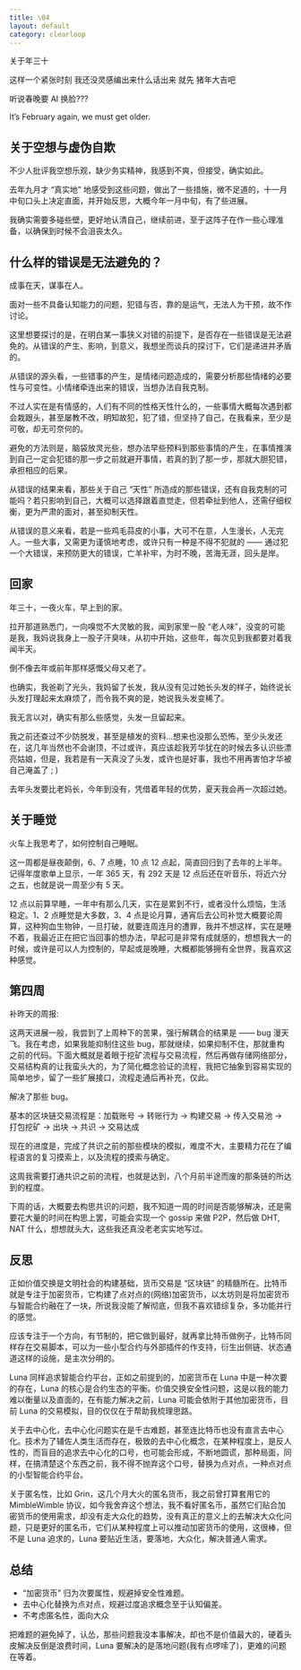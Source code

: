 ```yaml
---
title: \04
layout: default
category: clearloop
---
```


关于年三十

这样一个紧张时刻
我还没灵感编出来什么话出来
就先
猪年大吉吧

听说春晚要 AI 换脸???

It’s February again, we must get older.


## 关于空想与虚伪自欺

不少人批评我空想乐观，缺少务实精神，我感到不爽，但接受，确实如此。

去年九月才 “真实地” 地感受到这些问题，做出了一些措施，微不足道的，十一月中旬口头上决定直面，并开始反思，大概今年一月中旬，有了些进展。

我确实需要多碰些壁，更好地认清自己，继续前进，至于这阵子在作一些心理准备，以确保到时候不会沮丧太久。


## 什么样的错误是无法避免的？

成事在天，谋事在人。

面对一些不具备认知能力的问题，犯错与否，靠的是运气，无法人为干预，故不作讨论。

这里想要探讨的是，在明白某一事狭义对错的前提下，是否存在一些错误是无法避免的。从错误的产生、影响，到意义，我想坐而谈兵的探讨下，它们是递进并矛盾的。

从错误的源头看，一些错事的产生，是情绪问题造成的，需要分析那些情绪的必要性与可变性。小情绪牵连出来的错误，当想办法自我克制。

不过人实在是有情感的，人们有不同的性格天性什么的，一些事情大概每次遇到都会栽跟头，甚至屡教不改，明知故犯，犯了错，但坚持了自己，在我看来，至少是可敬，却无可奈何的。

避免的方法则是，脑袋放灵光些，想办法早些预料到那些事情的产生，在事情推演到自己一定会犯错的那一步之前就避开事情，若真的到了那一步，那就大胆犯错，承担相应的后果。

从错误的结果来看，那些关于自己 “天性” 所造成的那些错误，还有自我克制的可能吗？若只影响到自己，大概可以选择跟着直觉走，但若牵扯到他人，还需仔细权衡，更为严肃的面对，甚至抑制天性。

从错误的意义来看，若是一些鸡毛蒜皮的小事，大可不在意，人生漫长，人无完人。一些大事，又需更为谨慎地考虑，或许只有一种是不得不犯就的 —— 通过犯一个大错误，来预防更大的错误，亡羊补牢，为时不晚，苦海无涯，回头是岸。


## 回家

年三十，一夜火车，早上到的家。

拉开那道熟悉门，一向嗅觉不大灵敏的我，闻到家里一股 “老人味”，没变的可能是我，我妈说我身上一股子汗臭味，从初中开始，这些年，每次见到我都要对着我闻半天。

倒不像去年或前年那样感慨父母又老了。

也确实，我爸剃了光头，我妈留了长发，我从没有见过她长头发的样子，始终说长头发打理起来太麻烦了，而令我不爽的是，她说我头发变稀了。

我无言以对，确实有那么些感觉，头发一旦留起来。

我之前还查过不少防脱发，甚至是植发的资料…想来也没那么恐怖，至少头发还在，这几年当然也不会谢顶，不过或许，真应该趁我芳华犹在的时候去多认识些漂亮姑娘，但是，我若是有一天真没了头发，或许也是好事，我也不用再害怕才华被自己淹盖了 ; )

去年头发要比老妈长，今年到没有，凭借着年轻的优势，夏天我会再一次超过她。


## 关于睡觉

火车上我思考了，如何控制自己睡眠。

这一周都是昼夜颠倒，6、7 点睡，10 点 12 点起，简直回归到了去年的上半年。记得年度歌单上显示，一年 365 天，有 292 天是 12 点后还在听音乐，将近六分之五，也就是说一周至少有 5 天。

12 点以前算早睡，一年中有那么几天，实在是累到不行，或者没什么烦恼，生活稳定。1、2 点睡觉是大多数，3、4 点是论月算，通宵后去公司补觉大概要论周算，这种狗血生物钟，一旦打破，就要连周连月的遭罪，我并不想这样，实在是睡不着，我最近正在把它当回事的想办法，早起可是非常有成就感的，想想我大一的时候，或许是可以人为控制的，早起或是晚睡，大概都能够拥有全世界，我喜欢这种感觉。


## 第四周

补昨天的周报: 

这两天进展一般，我尝到了上周种下的苦果，强行解耦合的结果是 —— bug 漫天飞。我在考虑，如果我能抑制住这些 bug，那就继续，如果抑制不住，那就重构之前的代码。下面大概就是着眼于挖矿流程与交易流程，然后再做存储网络部分，交易结构真的让我蛮头大的，为了简化概念验证的流程，我把它抽象到容易实现的简单地步，留了一些扩展接口，流程走通后再补充，仅此。

解决了那些 bug。

基本的区块链交易流程是：加载账号 -> 转账行为 -> 构建交易 -> 传入交易池 -> 打包挖矿 -> 出块 -> 共识 -> 交易达成

现在的进度是，完成了共识之前的那些模块的模拟，难度不大，主要精力花在了编程语言的复习摸索上，以及流程的摸索与确定。

这周我需要打通共识之前的流程，也就是达到，八个月前半途而废的那条链的所达到的程度。

下周的话，大概要去构思共识的问题，我不知道一周的时间是否能够解决，还是需要花大量的时间在构思上罢，可能会实现一个 gossip 来做 P2P，然后做 DHT, NAT 什么，想想就头大，这些我还真没老老实实地写过。


## 反思

正如价值交换是文明社会的构建基础，货币交易是 “区块链” 的精髓所在。比特币就是专注于加密货币，它构建了点对点的(网络)加密货币，以太坊则是将加密货币与智能合约融在了一块，所说我没能了解彻底，但我不喜欢错综复杂，多功能并行的感觉。

应该专注于一个方向，有节制的，把它做到最好，就再拿比特币做例子，比特币同样存在交易脚本，可以为一些小型合约与外部插件的作支持，衍生出侧链、状态通道这样的设施，是主次分明的。

Luna 同样追求智能合约平台，正如之前提到的，加密货币在 Luna 中是一种次要的存在，Luna 的核心是合约生态的平衡。价值交换安全性问题，这是以我的能力难以衡量以及直面的，在有能力解决之前，Luna 可能会依附于其他加密货币，目前 Luna 的交易模拟，目的仅仅在于帮助我梳理思路。

关于去中心化，去中心化问题实在是千古难题，甚至连比特币也没有直言去中心化。技术为了辅佐人类生活而存在，极致的去中心化概念，在某种程度上，是反人性的，而盲目的追求去中心化的口号，也可能会形成，不断地圆谎，那种局面，同样，在搞清楚这个东西之前，我不得不抛弃这个口号，替换为点对点，一种点对点的小型智能合约平台。

关于匿名性，比如 Grin，这几个月大火的匿名货币，我之前曾打算套用它的 MimbleWimble 协议，如今我舍弃这个想法，我不看好匿名币，虽然它们贴合加密货币的使用需求，却没有走大众化的趋势，没有真正的意义上的去解决大众化问题，只是更好的匿名币，它们从某种程度上可以推动加密货币的使用，这很棒，但不是 Luna 追求的，Luna 要贴近生活，要落地，大众化，解决普通人需求。


## 总结

+ “加密货币” 归为次要属性，规避掉安全性难题。
+ 去中心化替换为点对点，规避过度追求概念至于认知偏差。
+ 不考虑匿名性，面向大众

把难题的避免掉了，认怂，那些问题我没本事解决，却也不是价值最大的，硬着头皮解决反倒是浪费时间，Luna 要解决的是落地问题(我有点啰嗦了)，更难的问题在等着。
